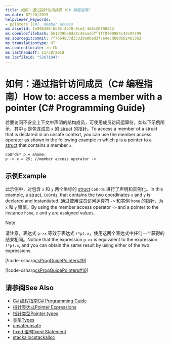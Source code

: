 ```yaml
---
title: 如何：通过指针访问成员（C# 编程指南）
ms.date: 07/20/2015
helpviewer_keywords:
- pointers [C#], member access
ms.assetid: 1e998498-8c85-4a78-8ce2-4d8c20f08342
ms.openlocfilehash: b51239be8da8c45aa2d7f1ff0700884c43c07299
ms.sourcegitcommit: 7f7664837d35320a0bad3f7e4ecd68d6624633b2
ms.translationtype: HT
ms.contentlocale: zh-CN
ms.lasthandoff: 11/30/2018
ms.locfileid: "52671947"
---
```

# <a name="how-to-access-a-member-with-a-pointer-c-programming-guide"></a><span data-ttu-id="f89b0-102">如何：通过指针访问成员（C# 编程指南）</span><span class="sxs-lookup"><span data-stu-id="f89b0-102">How to: access a member with a pointer (C# Programming Guide)</span></span>
<span data-ttu-id="f89b0-103">若要访问不安全上下文中声明的结构成员，可使用成员访问运算符，如以下示例所示，其中 `p` 是包含成员 `x` 的 [struct](../../../csharp/language-reference/keywords/struct.md) 的指针。</span><span class="sxs-lookup"><span data-stu-id="f89b0-103">To access a member of a struct that is declared in an unsafe context, you can use the member access operator as shown in the following example in which `p` is a pointer to a [struct](../../../csharp/language-reference/keywords/struct.md) that contains a member `x`.</span></span>  
  
```  
CoOrds* p = &home;  
p -> x = 25; //member access operator ->  
```  
  
## <a name="example"></a><span data-ttu-id="f89b0-104">示例</span><span class="sxs-lookup"><span data-stu-id="f89b0-104">Example</span></span>  
 <span data-ttu-id="f89b0-105">此示例中，对包含 `x` 和 `y` 两个坐标的 [struct](../../../csharp/language-reference/keywords/struct.md) `CoOrds` 进行了声明和实例化。</span><span class="sxs-lookup"><span data-stu-id="f89b0-105">In this example, a [struct](../../../csharp/language-reference/keywords/struct.md), `CoOrds`, that contains the two coordinates `x` and `y` is declared and instantiated.</span></span> <span data-ttu-id="f89b0-106">通过使用成员访问运算符 `->` 和实例 `home` 的指针，为 `x` 和 `y` 赋值。</span><span class="sxs-lookup"><span data-stu-id="f89b0-106">By using the member access operator `->` and a pointer to the instance `home`, `x` and `y` are assigned values.</span></span>  
  
> [!NOTE]
>  <span data-ttu-id="f89b0-107">请注意，表达式 `p->x` 等效于表达式 `(*p).x`，使用这两个表达式中任何一个获得的结果相同。</span><span class="sxs-lookup"><span data-stu-id="f89b0-107">Notice that the expression `p->x` is equivalent to the expression `(*p).x`, and you can obtain the same result by using either of the two expressions.</span></span>  
  
 [!code-csharp[csProgGuidePointers#9](../../../csharp/programming-guide/unsafe-code-pointers/codesnippet/CSharp/how-to-access-a-member-with-a-pointer_1.cs)]  
  
 [!code-csharp[csProgGuidePointers#10](../../../csharp/programming-guide/unsafe-code-pointers/codesnippet/CSharp/how-to-access-a-member-with-a-pointer_2.cs)]  
  
## <a name="see-also"></a><span data-ttu-id="f89b0-108">请参阅</span><span class="sxs-lookup"><span data-stu-id="f89b0-108">See Also</span></span>

- [<span data-ttu-id="f89b0-109">C# 编程指南</span><span class="sxs-lookup"><span data-stu-id="f89b0-109">C# Programming Guide</span></span>](../../../csharp/programming-guide/index.md)  
- [<span data-ttu-id="f89b0-110">指针表达式</span><span class="sxs-lookup"><span data-stu-id="f89b0-110">Pointer Expressions</span></span>](../../../csharp/programming-guide/unsafe-code-pointers/pointer-expressions.md)  
- [<span data-ttu-id="f89b0-111">指针类型</span><span class="sxs-lookup"><span data-stu-id="f89b0-111">Pointer types</span></span>](../../../csharp/programming-guide/unsafe-code-pointers/pointer-types.md)  
- [<span data-ttu-id="f89b0-112">类型</span><span class="sxs-lookup"><span data-stu-id="f89b0-112">Types</span></span>](../../../csharp/language-reference/keywords/types.md)  
- [<span data-ttu-id="f89b0-113">unsafe</span><span class="sxs-lookup"><span data-stu-id="f89b0-113">unsafe</span></span>](../../../csharp/language-reference/keywords/unsafe.md)  
- [<span data-ttu-id="f89b0-114">fixed 语句</span><span class="sxs-lookup"><span data-stu-id="f89b0-114">fixed Statement</span></span>](../../../csharp/language-reference/keywords/fixed-statement.md)  
- [<span data-ttu-id="f89b0-115">stackalloc</span><span class="sxs-lookup"><span data-stu-id="f89b0-115">stackalloc</span></span>](../../../csharp/language-reference/keywords/stackalloc.md)
